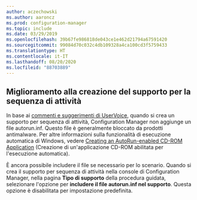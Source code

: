```yaml
---
author: aczechowski
ms.author: aaroncz
ms.prod: configuration-manager
ms.topic: include
ms.date: 03/29/2019
ms.openlocfilehash: 39b67fe986818de043ce1e462d21794a67591420
ms.sourcegitcommit: 99084d70c032c4db109328a4ca100cd3f5759433
ms.translationtype: HT
ms.contentlocale: it-IT
ms.lasthandoff: 08/20/2020
ms.locfileid: "88703889"
---
```

## <a name="improvement-to-task-sequence-media-creation"></a><a name="bkmk_tsmedia"></a> Miglioramento alla creazione del supporto per la sequenza di attività

<!-- 4090666 -->

In base ai [commenti e suggerimenti di UserVoice](https://configurationmanager.uservoice.com/forums/300492-ideas/suggestions/20306074-add-ability-to-not-include-autorun-inf-when-buildi), quando si crea un supporto per sequenza di attività, Configuration Manager non aggiunge un file autorun.inf. Questo file è generalmente bloccato da prodotti antimalware. Per altre informazioni sulla funzionalità di esecuzione automatica di Windows, vedere [Creating an AutoRun-enabled CD-ROM Application](/windows/desktop/shell/autoplay) (Creazione di un'applicazione CD-ROM abilitata per l'esecuzione automatica).

È ancora possibile includere il file se necessario per lo scenario. Quando si crea il supporto per sequenza di attività nella console di Configuration Manager, nella pagina **Tipo di supporto** della procedura guidata, selezionare l'opzione per **includere il file autorun.inf nel supporto**. Questa opzione è disabilitata per impostazione predefinita.